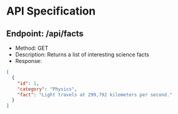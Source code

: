 # API Specification

## Endpoint: /api/facts
- Method: GET
- Description: Returns a list of interesting science facts
- Response:
```json
[
  {
    "id": 1,
    "category": "Physics",
    "fact": "Light travels at 299,792 kilometers per second."
  }
]
